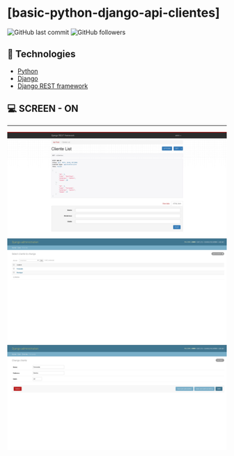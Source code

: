 # [basic-python-django-api-clientes]

![GitHub last commit](https://img.shields.io/github/last-commit/FernandoCelmer/basic-python-django-api-clientes) ![GitHub followers](https://img.shields.io/github/followers/FernandoCelmer?label=Fernando%20Celmer&style=social)

## 🚀 Technologies

- [Python](https://www.python.org/) 
- [Django](https://www.djangoproject.com/)
- [Django REST framework](https://www.django-rest-framework.org/)

## 💻 SCREEN - ON 
________________________________
<p>
<img src="https://github.com/FernandoCelmer/basic-python-django-api-clientes/blob/master/Design/basic-python-django-api-clientes-01.jpg">
<img src="https://github.com/FernandoCelmer/basic-python-django-api-clientes/blob/master/Design/basic-python-django-api-clientes-02.jpg">
<img src="https://github.com/FernandoCelmer/basic-python-django-api-clientes/blob/master/Design/basic-python-django-api-clientes-03.jpg">

 


